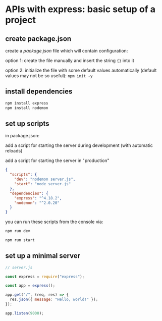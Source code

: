 # APIs with express: basic setup of a project

## create package.json

create a _package.json_ file which will contain configuration:

option 1: create the file manually and insert the string `{}` into it

option 2: initialize the file with some default values automatically (default values may not be so useful): `npm init -y`

## install dependencies

```bash
npm install express
npm install nodemon
```

## set up scripts

in package.json:

add a script for starting the server during development (with automatic reloads)

add a script for starting the server in "production"

```json
{
  "scripts": {
    "dev": "nodemon server.js",
    "start": "node server.js"
  },
  "dependencies": {
    "express": "^4.18.2",
    "nodemon": "^2.0.20"
  }
}
```

you can run these scripts from the console via:

```bash
npm run dev
```

```bash
npm run start
```

## set up a minimal server

```js
// server.js

const express = require("express");

const app = express();

app.get("/", (req, res) => {
  res.json({ message: "Hello, world!" });
});

app.listen(9000);
```
